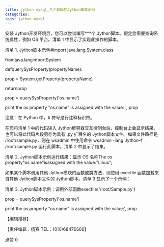 ```yaml
---
title: jython mysql_几个基础的Jython脚本示例
categories: 
tags: jython mysql
---
```

安装 Jython开发环境后，您可以尝试编写***个 Jython脚本。假定您需要查询系统属性，例如 OS 平台。清单 1 中显示了实现此操作的脚本。

清单 1. Jython脚本示例#import java.lang.System.class

fromjava.langimportSystem

defquerySysProperty(propertyName):

prop = System.getProperty(propertyName)

returnprop

prop = querySysProperty('os.name')

print'the os property \"os.name\" is assigned with the value: ', prop

注意：在 Python 中，# 符号是行注释标识符。

在您将清单 1 中的代码输入 Jython解释器交互控制台后，控制台上会显示结果。也可以将此代码片段另存为具有 .py 扩展名的
Jython脚本文件。如果文件路径是 /root/sample.py，则在 wsadmin 中使用命令 wsadmin -lang Jython–f
/root/sample.py 运行此脚本。清单 2 中显示了结果。

清单 2. Jython脚本示例运行结果：显示 OS 名称The os property"os.name"isassigned with the
value:"Linux";

如果某个脚本调用其他 Jython模块的函数或类方法，则使用 execfile 函数加载来自其他 Jython脚本文件的 Jython脚本。清单 3
显示了一个示例：

清单 3. Jython脚本示例：调用外部函数execfile('/root/Sample.py')

prop = querySysProperty('os.name')

print'the os property \"os.name\" is assigned with the value:', prop

【编辑推荐】

【责任编辑：杨赛 TEL：(010)68476606】

点赞 0

